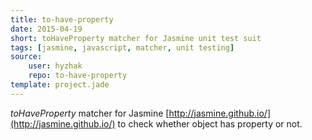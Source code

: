```yaml
---
title: to-have-property
date: 2015-04-19
short: toHaveProperty matcher for Jasmine unit test suit
tags: [jasmine, javascript, matcher, unit testing]
source:
    user: hyzhak
    repo: to-have-property
template: project.jade
---
```


*toHaveProperty* matcher for Jasmine [http://jasmine.github.io/](http://jasmine.github.io/) to check whether object has property or not.